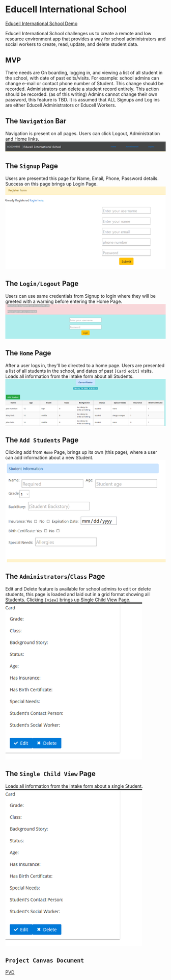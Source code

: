# Educell International School
[Educell International School Demo](https://educell-international-school.netlify.com/)


Educell International School challenges us to create a remote and low resource environment app that provides a way for school administrators and social workers to create, read, update, and delete student data.



## MVP

There needs are On boarding, logging in, and viewing a list of all student in the school, with date of past edits/visits. For example: school admins can change e-mail or contact phone number of Student. This change should be recorded. Administrators can delete a student record entirely. This action should be recorded. (as of this writing) Admins cannot change their own password, this feature is TBD. It is assumed that ALL Signups and Log ins are either Educell Administrators or Educell Workers. 

## The `Navigation` Bar
Navigation is present on all pages. Users can click Logout, Administration and Home links.
![Navigation Bar](https://github.com/Build-Week-International-S-S-W/Front-end/blob/FIOpwK-patch-1/Screenshot_2020-02-07%20Educell%20International%20School.png)


## The `Signup` Page
Users are presented this page for Name, Email, Phone, Password details. Success on this page brings up Login Page.
![Sign up Page](https://github.com/Build-Week-International-S-S-W/Front-end/blob/FIOpwK-patch-1/Screenshot_2020-02-07%20Educell%20International%20School_signup.png)

## The `Login/Logout` Page
Users can use same credentials from Signup to login where they will be greeted with a warning before entering the Home Page.
![Login Page](https://github.com/Build-Week-International-S-S-W/Front-end/blob/FIOpwK-patch-1/Screenshot_2020-02-07%20Educell%20International%20School(2).png)

## The `Home` Page
After a user logs in, they'll be directed to a home page.
Users are presented a list of all students in the school, and dates of past `[Card edit]` visits. Loads all information from the intake form about all Students.
![Home Page](https://github.com/Build-Week-International-S-S-W/Front-end/blob/FIOpwK-patch-1/Screenshot_2020-02-07%20Educell%20International%20School(3).png)

 

## The `Add Students` Page

Clicking add from `Home` Page, brings up its own (this page), where a user can add information about a new Student.
![Add Student Page](https://github.com/Build-Week-International-S-S-W/Front-end/blob/FIOpwK-patch-1/Screenshot_2020-02-07%20Educell%20International%20School(4).png)

## The `Administrators`/`Class` Page

Edit and Delete feature is available for school admins to edit or delete students, this page is loaded and laid out in a grid format showing all Students. Clicking `[view]` brings up Single Child View Page.
![Administators Page](https://github.com/Build-Week-International-S-S-W/Front-end/blob/FIOpwK-patch-1/Screenshot_2020-02-07%20Educell%20International%20School(6).png)

## The `Single Child View` Page
Loads all information from the intake form about a single Student.
![Single Child View](https://github.com/Build-Week-International-S-S-W/Front-end/blob/FIOpwK-patch-1/Screenshot_2020-02-07%20Educell%20International%20School(6).png)

## `Project Canvas Document`
[PVD](https://docs.google.com/document/d/1c_gXNS9hoaMEk9b5P10314ztkH6hbyImY9DXPA1C35s)
